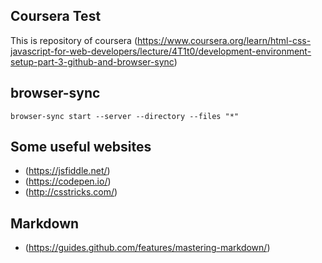## Coursera Test

This is repository of coursera (https://www.coursera.org/learn/html-css-javascript-for-web-developers/lecture/4T1t0/development-environment-setup-part-3-github-and-browser-sync)

## browser-sync
```
browser-sync start --server --directory --files "*"
```

## Some useful websites
- (https://jsfiddle.net/)
- (https://codepen.io/)
- (http://csstricks.com/)

## Markdown
- (https://guides.github.com/features/mastering-markdown/)
